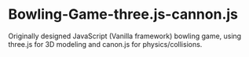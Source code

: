 # Bowling-Game-three.js-cannon.js
Originally designed JavaScript (Vanilla framework) bowling game, using three.js for 3D modeling and canon.js for physics/collisions.
